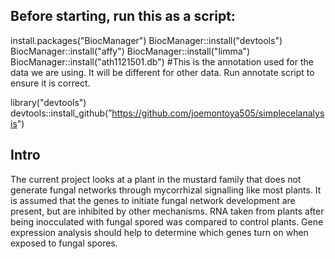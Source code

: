 ## Before starting, run this as a script:

install.packages("BiocManager")
BiocManager::install("devtools")
BiocManager::install("affy")
BiocManager::install("limma")
BiocManager::install("ath1121501.db") #This is the annotation used for the data we are using. It will be different for other data. Run annotate script to ensure it is correct.

library("devtools")
devtools::install_github(”https://github.com/joemontoya505/simplecelanalysis")

## Intro

The current project looks at a plant in the mustard family that does not generate fungal networks through mycorrhizal signalling like most plants. It is assumed that the genes to initiate fungal network development are present, but are inhibited by other mechanisms. RNA taken from plants after being inocculated with fungal spored was compared to control plants. Gene expression analysis should help to determine which genes turn on when exposed to fungal spores.



